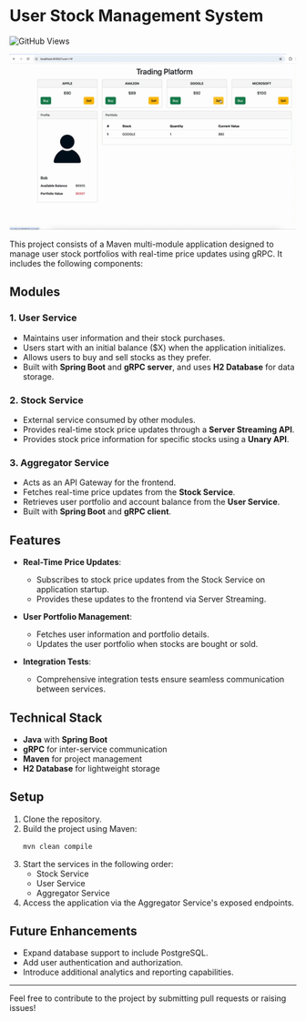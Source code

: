 # User Stock Management System

![GitHub Views](https://komarev.com/ghpvc/?username=microservices-grpc-trading-platform&color=blue)

![Buy - Sell Shares](trading_platform/media/trading.gif)

This project consists of a Maven multi-module application designed to manage user stock portfolios with real-time price updates using gRPC. It includes the following components:

## Modules

### 1. **User Service**
- Maintains user information and their stock purchases.
- Users start with an initial balance ($X) when the application initializes.
- Allows users to buy and sell stocks as they prefer.
- Built with **Spring Boot** and **gRPC server**, and uses **H2 Database** for data storage.

### 2. **Stock Service**
- External service consumed by other modules.
- Provides real-time stock price updates through a **Server Streaming API**.
- Provides stock price information for specific stocks using a **Unary API**.

### 3. **Aggregator Service**
- Acts as an API Gateway for the frontend.
- Fetches real-time price updates from the **Stock Service**.
- Retrieves user portfolio and account balance from the **User Service**.
- Built with **Spring Boot** and **gRPC client**.

## Features

- **Real-Time Price Updates**:
  - Subscribes to stock price updates from the Stock Service on application startup.
  - Provides these updates to the frontend via Server Streaming.

- **User Portfolio Management**:
  - Fetches user information and portfolio details.
  - Updates the user portfolio when stocks are bought or sold.

- **Integration Tests**:
  - Comprehensive integration tests ensure seamless communication between services.

## Technical Stack
- **Java** with **Spring Boot**
- **gRPC** for inter-service communication
- **Maven** for project management
- **H2 Database** for lightweight storage

## Setup

1. Clone the repository.
2. Build the project using Maven:
   ```bash
   mvn clean compile
   ```
3. Start the services in the following order:
   - Stock Service
   - User Service
   - Aggregator Service
4. Access the application via the Aggregator Service's exposed endpoints.

## Future Enhancements
- Expand database support to include PostgreSQL.
- Add user authentication and authorization.
- Introduce additional analytics and reporting capabilities.

---
Feel free to contribute to the project by submitting pull requests or raising issues!

